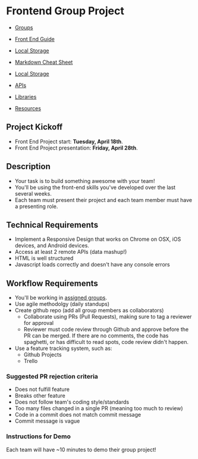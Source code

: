 # Frontend Group Project

- [Groups](./GROUPS.md)

- [Front End Guide](https://dc-web2.onrender.com/p2/GroupProjects/frontEnd.html#1)
- [Local Storage](https://dc-web2.onrender.com/p2/Javascript/LocalStorage.html#1)
- [Markdown Cheat Sheet](https://www.markdownguide.org/cheat-sheet/)
- [Local Storage](https://dc-web2.onrender.com/p2/Javascript/LocalStorage.html#1)


- [APIs](./APIS.md)
- [Libraries](./Libraries.md)
- [Resources](./resources.md)

## Project Kickoff

* Front End Project start: __Tuesday, April 18th__.
* Front End Project presentation: __Friday, April 28th__.

## Description
* Your task is to build something awesome with your team!
* You'll be using the front-end skills you've developed over the last several weeks.
* Each team must present their project and each team member must have a presenting role.

## Technical Requirements
* Implement a Responsive Design that works on Chrome on OSX, iOS devices, and Android devices.
* Access at least 2 remote APIs (data mashup!)
* HTML is well structured
* Javascript loads correctly and doesn't have any console errors

## Workflow Requirements
* You'll be working in [assigned groups](./GROUPS.md).
* Use agile methodolgy (daily standups)
* Create github repo (add all group members as collaborators)
  * Collaborate using PRs (Pull Requests), making sure to tag a reviewer for approval
  * Reviewer must code review through Github and approve before the PR can be merged. If there are no comments, the code has spaghetti, or has difficult to read spots, code review didn't happen.
* Use a feature tracking system, such as:
  * Github Projects
  * Trello

### Suggested PR rejection criteria
* Does not fulfill feature
* Breaks other feature
* Does not follow team's coding style/standards
* Too many files changed in a single PR (meaning too much to review)
* Code in a commit does not match commit message
* Commit message is vague

### Instructions for Demo

Each team will have ~10 minutes to demo their group project! 
